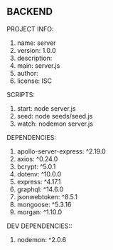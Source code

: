 BACKEND
--------
PROJECT INFO:
  1. name: server
  2. version: 1.0.0
  3. description:
  4. main: server.js
  5. author:
  6. license: ISC

SCRIPTS:
  1. start: node server.js
  2. seed: node seeds/seed.js
  3. watch: nodemon server.js

DEPENDENCIES:
  1. apollo-server-express: ^2.19.0
  2. axios: ^0.24.0
  3. bcrypt: ^5.0.1
  4. dotenv: ^10.0.0
  5. express: ^4.17.1
  6. graphql: ^14.6.0
  7. jsonwebtoken: ^8.5.1
  8. mongoose: ^5.3.16
  9. morgan: ^1.10.0

DEV DEPENDENCIES::
  1. nodemon: ^2.0.6
